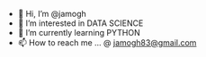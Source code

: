 - 👋 Hi, I’m @jamogh
- 👀 I’m interested in DATA SCIENCE
- 🌱 I’m currently learning PYTHON
- 📫 How to reach me ... @ jamogh83@gmail.com

<!---
jamogh/jamogh is a ✨ special ✨ repository because its `README.md` (this file) appears on your GitHub profile.
You can click the Preview link to take a look at your changes.
--->
